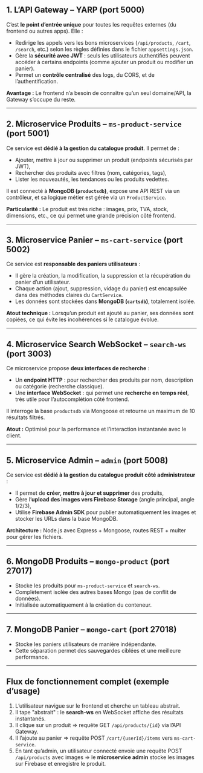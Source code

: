 ## **1. L’API Gateway – YARP (port 5000)**

C’est **le point d’entrée unique** pour toutes les requêtes externes (du frontend ou autres apps). Elle :

- Redirige les appels vers les bons microservices (`/api/products`, `/cart`, `/search`, etc.) selon les règles définies dans le fichier `appsettings.json`.
- Gère la **sécurité avec JWT** : seuls les utilisateurs authentifiés peuvent accéder à certains endpoints (comme ajouter un produit ou modifier un panier).
- Permet un **contrôle centralisé** des logs, du CORS, et de l’authentification.

**Avantage :** Le frontend n’a besoin de connaître qu’un seul domaine/API, la Gateway s’occupe du reste.

---

## **2. Microservice Produits – `ms-product-service` (port 5001)**

Ce service est **dédié à la gestion du catalogue produit**. Il permet de :

- Ajouter, mettre à jour ou supprimer un produit (endpoints sécurisés par JWT),
- Rechercher des produits avec filtres (nom, catégories, tags),
- Lister les nouveautés, les tendances ou les produits vedettes.

Il est connecté à **MongoDB (`productsdb`)**, expose une API REST via un contrôleur, et sa logique métier est gérée via un `ProductService`.

**Particularité :** Le produit est très riche : images, prix, TVA, stock, dimensions, etc., ce qui permet une grande précision côté frontend.

---

## **3. Microservice Panier – `ms-cart-service` (port 5002)**

Ce service est **responsable des paniers utilisateurs** :

- Il gère la création, la modification, la suppression et la récupération du panier d’un utilisateur.
- Chaque action (ajout, suppression, vidage du panier) est encapsulée dans des méthodes claires du `CartService`.
- Les données sont stockées dans **MongoDB (`cartsdb`)**, totalement isolée.

**Atout technique :** Lorsqu’un produit est ajouté au panier, ses données sont copiées, ce qui évite les incohérences si le catalogue évolue.

---

## **4. Microservice Search WebSocket – `search-ws` (port 3003)**

Ce microservice propose **deux interfaces de recherche** :

- Un **endpoint HTTP** : pour rechercher des produits par nom, description ou catégorie (recherche classique).
- Une **interface WebSocket** : qui permet une **recherche en temps réel**, très utile pour l’autocomplétion côté frontend.

Il interroge la base `productsdb` via Mongoose et retourne un maximum de 10 résultats filtrés.

**Atout :** Optimisé pour la performance et l’interaction instantanée avec le client.

---

## **5. Microservice Admin – `admin` (port 5008)**

Ce service est **dédié à la gestion du catalogue produit côté administrateur** :

- Il permet de **créer, mettre à jour et supprimer** des produits,
- Gère l’**upload des images vers Firebase Storage** (angle principal, angle 1/2/3),
- Utilise **Firebase Admin SDK** pour publier automatiquement les images et stocker les URLs dans la base MongoDB.

**Architecture :** Node.js avec Express + Mongoose, routes REST + multer pour gérer les fichiers.

---

## **6. MongoDB Produits – `mongo-product` (port 27017)**

- Stocke les produits pour `ms-product-service` et `search-ws`.
- Complètement isolée des autres bases Mongo (pas de conflit de données).
- Initialisée automatiquement à la création du conteneur.

---

## **7. MongoDB Panier – `mongo-cart` (port 27018)**

- Stocke les paniers utilisateurs de manière indépendante.
- Cette séparation permet des sauvegardes ciblées et une meilleure performance.

---

## **Flux de fonctionnement complet (exemple d’usage)**

1. L’utilisateur navigue sur le frontend et cherche un tableau abstrait.
2. Il tape "abstrait" : le **search-ws** en WebSocket affiche des résultats instantanés.
3. Il clique sur un produit => requête GET `/api/products/{id}` via l’API Gateway.
4. Il l’ajoute au panier => requête POST `/cart/{userId}/items` vers `ms-cart-service`.
5. En tant qu’admin, un utilisateur connecté envoie une requête POST `/api/products` avec images => le **microservice admin** stocke les images sur Firebase et enregistre le produit.
